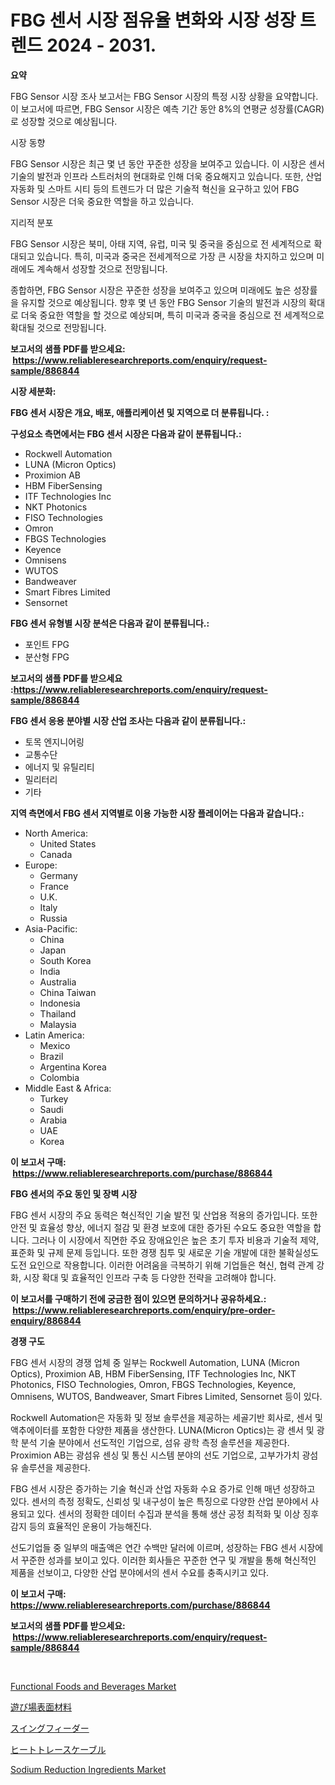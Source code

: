 <p><h1>FBG 센서 시장 점유율 변화와 시장 성장 트렌드 2024 - 2031.</h1></p><p><strong>요약</strong></p>
<p><p>FBG Sensor 시장 조사 보고서는 FBG Sensor 시장의 특정 시장 상황을 요약합니다. 이 보고서에 따르면, FBG Sensor 시장은 예측 기간 동안 8%의 연평균 성장률(CAGR)로 성장할 것으로 예상됩니다.</p><p>시장 동향</p><p>FBG Sensor 시장은 최근 몇 년 동안 꾸준한 성장을 보여주고 있습니다. 이 시장은 센서 기술의 발전과 인프라 스트러처의 현대화로 인해 더욱 중요해지고 있습니다. 또한, 산업 자동화 및 스마트 시티 등의 트렌드가 더 많은 기술적 혁신을 요구하고 있어 FBG Sensor 시장은 더욱 중요한 역할을 하고 있습니다.</p><p>지리적 분포</p><p>FBG Sensor 시장은 북미, 아태 지역, 유럽, 미국 및 중국을 중심으로 전 세계적으로 확대되고 있습니다. 특히, 미국과 중국은 전세계적으로 가장 큰 시장을 차지하고 있으며 미래에도 계속해서 성장할 것으로 전망됩니다.</p><p>종합하면, FBG Sensor 시장은 꾸준한 성장을 보여주고 있으며 미래에도 높은 성장률을 유지할 것으로 예상됩니다. 향후 몇 년 동안 FBG Sensor 기술의 발전과 시장의 확대로 더욱 중요한 역할을 할 것으로 예상되며, 특히 미국과 중국을 중심으로 전 세계적으로 확대될 것으로 전망됩니다.</p></p>
<p><strong>보고서의 샘플 PDF를 받으세요: &nbsp;<a href="https://www.reliableresearchreports.com/enquiry/request-sample/886844">https://www.reliableresearchreports.com/enquiry/request-sample/886844</a></strong></p>
<p><strong>시장 세분화:</strong></p>
<p><strong> FBG 센서 시장은 개요, 배포, 애플리케이션 및 지역으로 더 분류됩니다. :</strong></p>
<p><strong>구성요소 측면에서는 FBG 센서 시장은 다음과 같이 분류됩니다.:</strong></p>
<p><ul><li>Rockwell Automation</li><li>LUNA (Micron Optics)</li><li>Proximion AB</li><li>HBM FiberSensing</li><li>ITF Technologies Inc</li><li>NKT Photonics</li><li>FISO Technologies</li><li>Omron</li><li>FBGS Technologies</li><li>Keyence</li><li>Omnisens</li><li>WUTOS</li><li>Bandweaver</li><li>Smart Fibres Limited</li><li>Sensornet</li></ul></p>
<p><strong> FBG 센서 유형별 시장 분석은 다음과 같이 분류됩니다.:</strong></p>
<p><ul><li>포인트 FPG</li><li>분산형 FPG</li></ul></p>
<p><strong>보고서의 샘플 PDF를 받으세요 :<a href="https://www.reliableresearchreports.com/enquiry/request-sample/886844">https://www.reliableresearchreports.com/enquiry/request-sample/886844</a></strong></p>
<p><strong> FBG 센서 응용 분야별 시장 산업 조사는 다음과 같이 분류됩니다.:</strong></p>
<p><ul><li>토목 엔지니어링</li><li>교통수단</li><li>에너지 및 유틸리티</li><li>밀리터리</li><li>기타</li></ul></p>
<p><strong>지역 측면에서 FBG 센서 지역별로 이용 가능한 시장 플레이어는 다음과 같습니다.:</strong></p>
<p><ul>
    <li>
        North America:
        <ul>
            <li>United States</li>
            <li>Canada</li>
        </ul>
    </li>
    <li>
        Europe:
        <ul>
            <li>Germany</li>
            <li>France</li>
            <li>U.K.</li>
            <li>Italy</li>
            <li>Russia</li>
        </ul>
    </li>
    <li>
        Asia-Pacific:
        <ul>
            <li>China</li>
            <li>Japan</li>
            <li>South Korea</li>
            <li>India</li>
            <li>Australia</li>
            <li>China Taiwan</li>
            <li>Indonesia</li>
            <li>Thailand</li>
            <li>Malaysia</li>
        </ul>
    </li>
    <li>
        Latin America:
        <ul>
            <li>Mexico</li>
            <li>Brazil</li>
            <li>Argentina Korea</li>
            <li>Colombia</li>
        </ul>
    </li>
    <li>
        Middle East & Africa:
        <ul>
            <li>Turkey</li>
            <li>Saudi</li>
            <li>Arabia</li>
            <li>UAE</li>
            <li>Korea</li>
        </ul>
    </li>
    </ul></p>
<p><strong>이 보고서 구매: &nbsp;<a href="https://www.reliableresearchreports.com/purchase/886844">https://www.reliableresearchreports.com/purchase/886844</a></strong></p>
<p><strong>FBG 센서의 주요 동인 및 장벽 시장</strong></p>
<p><p>FBG 센서 시장의 주요 동력은 혁신적인 기술 발전 및 산업용 적용의 증가입니다. 또한 안전 및 효율성 향상, 에너지 절감 및 환경 보호에 대한 증가된 수요도 중요한 역할을 합니다. 그러나 이 시장에서 직면한 주요 장애요인은 높은 초기 투자 비용과 기술적 제약, 표준화 및 규제 문제 등입니다. 또한 경쟁 침투 및 새로운 기술 개발에 대한 불확실성도 도전 요인으로 작용합니다. 이러한 어려움을 극복하기 위해 기업들은 혁신, 협력 관계 강화, 시장 확대 및 효율적인 인프라 구축 등 다양한 전략을 고려해야 합니다.</p></p>
<p><strong>이 보고서를 구매하기 전에 궁금한 점이 있으면 문의하거나 공유하세요.: &nbsp;<a href="https://www.reliableresearchreports.com/enquiry/pre-order-enquiry/886844">https://www.reliableresearchreports.com/enquiry/pre-order-enquiry/886844</a></strong></p>
<p><strong>경쟁 구도</strong></p>
<p><p>FBG 센서 시장의 경쟁 업체 중 일부는 Rockwell Automation, LUNA (Micron Optics), Proximion AB, HBM FiberSensing, ITF Technologies Inc, NKT Photonics, FISO Technologies, Omron, FBGS Technologies, Keyence, Omnisens, WUTOS, Bandweaver, Smart Fibres Limited, Sensornet 등이 있다.</p><p>Rockwell Automation은 자동화 및 정보 솔루션을 제공하는 세골기반 회사로, 센서 및 액추에이터를 포함한 다양한 제품을 생산한다. LUNA(Micron Optics)는 광 센서 및 광학 분석 기술 분야에서 선도적인 기업으로, 섬유 광학 측정 솔루션을 제공한다. Proximion AB는 광섬유 센싱 및 통신 시스템 분야의 선도 기업으로, 고부가가치 광섬유 솔루션을 제공한다.</p><p>FBG 센서 시장은 증가하는 기술 혁신과 산업 자동화 수요 증가로 인해 매년 성장하고 있다. 센서의 측정 정확도, 신뢰성 및 내구성이 높은 특징으로 다양한 산업 분야에서 사용되고 있다. 센서의 정확한 데이터 수집과 분석을 통해 생산 공정 최적화 및 이상 징후 감지 등의 효율적인 운용이 가능해진다.</p><p>선도기업들 중 일부의 매출액은 연간 수백만 달러에 이르며, 성장하는 FBG 센서 시장에서 꾸준한 성과를 보이고 있다. 이러한 회사들은 꾸준한 연구 및 개발을 통해 혁신적인 제품을 선보이고, 다양한 산업 분야에서의 센서 수요를 충족시키고 있다.</p></p>
<p><strong>이 보고서 구매: &nbsp; <a href="https://www.reliableresearchreports.com/purchase/886844">https://www.reliableresearchreports.com/purchase/886844</a></strong></p>
<p><strong>보고서의 샘플 PDF를 받으세요: &nbsp;<a href="https://www.reliableresearchreports.com/enquiry/request-sample/886844">https://www.reliableresearchreports.com/enquiry/request-sample/886844</a></strong><strong></strong></p>
<p>&nbsp;</p>
<p><p><a href="https://github.com/suaretopek9/Market-Research-Report-List-2/blob/main/functional-foods-and-beverages-market.md">Functional Foods and Beverages Market</a></p><p><a href="https://github.com/lily-u-genius/Market-Research-Report-List-1/blob/main/736666317539.md">遊び場表面材料</a></p><p><a href="https://medium.com/@russellrodriguez2727/%E3%82%B9%E3%82%A4%E3%83%B3%E3%82%B0%E3%83%95%E3%82%A3%E3%83%BC%E3%83%80%E3%83%BC%E3%83%9E%E3%83%BC%E3%82%B1%E3%83%83%E3%83%88-2031%E5%B9%B4%E3%81%BE%E3%81%A7%E3%81%AE%E6%88%90%E5%8A%9F%E3%81%99%E3%82%8B%E3%83%93%E3%82%B8%E3%83%8D%E3%82%B9%E6%88%A6%E7%95%A5%E3%81%AE%E9%8D%B5%E3%82%92%E4%BA%88%E6%B8%AC-89de7a23f477">スイングフィーダー</a></p><p><a href="https://medium.com/@dixiegrimes2023/%E3%83%92%E3%83%BC%E3%83%88%E3%83%88%E3%83%AC%E3%83%BC%E3%82%B9%E3%82%B1%E3%83%BC%E3%83%96%E3%83%AB%E5%B8%82%E5%A0%B4%E3%81%AF-2031%E5%B9%B4%E3%81%BE%E3%81%A7%E3%81%AE%E5%B8%82%E5%A0%B4%E3%82%B7%E3%82%A7%E3%82%A2-%E3%82%B5%E3%82%A4%E3%82%BA-%E3%81%8A%E3%82%88%E3%81%B3%E4%BA%88%E6%B8%AC%E3%82%92%E4%B8%BB%E7%9C%BC%E3%81%AB%E7%BD%AE%E3%81%84%E3%81%A6%E3%81%84%E3%81%BE%E3%81%99-2ec1e3f63172">ヒートトレースケーブル</a></p><p><a href="https://github.com/moyahfrancoestellec51j635wcx/Market-Research-Report-List-1/blob/main/sodium-reduction-ingredients-market.md">Sodium Reduction Ingredients Market</a></p></p>